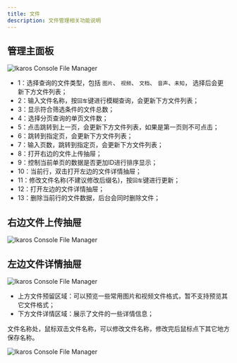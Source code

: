 ```yaml
---
title: 文件
description: 文件管理相关功能说明
---
```


## 管理主面板

![Ikaros Console File Manager](/img/user-guide-files/Snipaste_2023-07-30_13-26-41.png)

- 1：选择查询的文件类型，包括 `图片`、 `视频`、 `文档`、 `音声`、`未知`， 选择后会更新下方文件列表；
- 2：输入文件名称，按`回车`键进行模糊查询，会更新下方文件列表；
- 3：显示符合筛选条件的文件总数；
- 4：选择分页查询的单页文件数；
- 5：点击跳转到上一页，会更新下方文件列表，如果是第一页则不可点击；
- 6：跳转到指定页，会更新下方文件列表；
- 7：输入页数，跳转到指定页，会更新下方文件列表；
- 8：打开右边的文件上传抽屉；
- 9：控制当前单页的数据是否更加ID进行排序显示；
- 10：当前行，双击打开左边的文件详情抽屉；
- 11：修改文件名称(不建议修改后缀名)，按`回车`键进行更新；
- 12：打开左边的文件详情抽屉；
- 13：删除当前行的文件数据，后台会同时删除文件；

## 右边文件上传抽屉

![Ikaros Console File Manager](/img/user-guide-files/Snipaste_2023-07-30_13-46-04.png)

## 左边文件详情抽屉

![Ikaros Console File Manager](/img/user-guide-files/Snipaste_2023-07-30_13-48-50.png)

- 上方文件预留区域：可以预览一些常用图片和视频文件格式，暂不支持预览其它文件格式；
- 下方文件详情区域：展示了文件的一些详情信息；

文件名称处，鼠标双击文件名称，可以修改文件名称，修改完后鼠标点下其它地方保存名称。

![Ikaros Console File Manager](/img/user-guide-files/Snipaste_2023-07-30_17-45-37.png)
